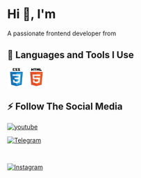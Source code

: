 

<h1>Hi 👋, I'm </h1>
<p>A passionate frontend developer from </p>
<h2>🚀 Languages and Tools I Use</h2>
<p><a target="_blank" href="https://raw.githubusercontent.com/devicons/devicon/master/icons/css3/css3-original-wordmark.svg" style="display: inline-block;"><img src="https://raw.githubusercontent.com/devicons/devicon/master/icons/css3/css3-original-wordmark.svg" alt="css3" width="42" height="42" /></a>
<a target="_blank" href="https://raw.githubusercontent.com/devicons/devicon/master/icons/html5/html5-original-wordmark.svg" style="display: inline-block;"><img src="https://raw.githubusercontent.com/devicons/devicon/master/icons/html5/html5-original-wordmark.svg" alt="html5" width="42" height="42" /></a></p>

<h2>⚡️ Follow The Social Media </h2>
<p><a target="_blank" href="https://www.youtube.com/@MD_FiX" style="display: inline-block;"><img src="https://img.shields.io/badge/youtube-logo?style=for-the-badge&logo=youtube&logoColor=white&color=%23cc0000" alt="youtube" /></a></p>


<p><a target="_blank" href="https://t.me/+lWihqmrhI0QwNzU1" style="display: inline-block;"><img src="https://img.shields.io/badge/Telegram-26A5E4?logo=telegram&logoColor=fff&style=for-the-badge" alt="Telegram" /</a></p>
 

<p><a target="_blank" href=" " style="display: inline-block;"><img src="https://img.shields.io/badge/Instagram-E4405F?logo=instagram&logoColor=fff&style=for-the-badge" alt=" Instagram " /</a></p>



